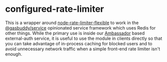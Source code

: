 configured-rate-limiter
=======================

This is a wrapper around [node-rate-limiter-flexible](https://github.com/animir/node-rate-limiter-flexible) to work in the
[@gasbuddy/service](https://github.com/gas-buddy/service) opinionated service
framework which uses Redis for other things. While the primary use is inside our
[Ambassador](https://www.getambassador.io/) based external-auth service, it is
useful to use the module in clients directly so that you can take advantage
of in-process caching for blocked users and to avoid unnecessary network traffic when a simple front-end rate limiter isn't enough.